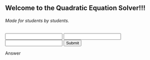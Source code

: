 ## Welcome to the Quadratic Equation Solver!!! 
###### Made for students by students.
<script src="https://code.jquery.com/jquery-3.2.1.min.js"></script>
<script>
    $("#submit").click(){
   var a = $("#a").text();
   var b = $("#b").text();
   var c = $("#c").text();
   var ac4 = c * a * 4;
   var bsqr = b * b
   var oppoB = b *-1
   var undersqroot = bsqr - ac4;
   var factored = false;
  alert("hi!")
   while (factored = false){
    
  }
    
    }
</script>
<input type="text" id="a"/>
<input type="text" id="b"/>
<input type="text" id="c"/>
<button id="submit">Submit</button>
<p id="answer">Answer</p>
